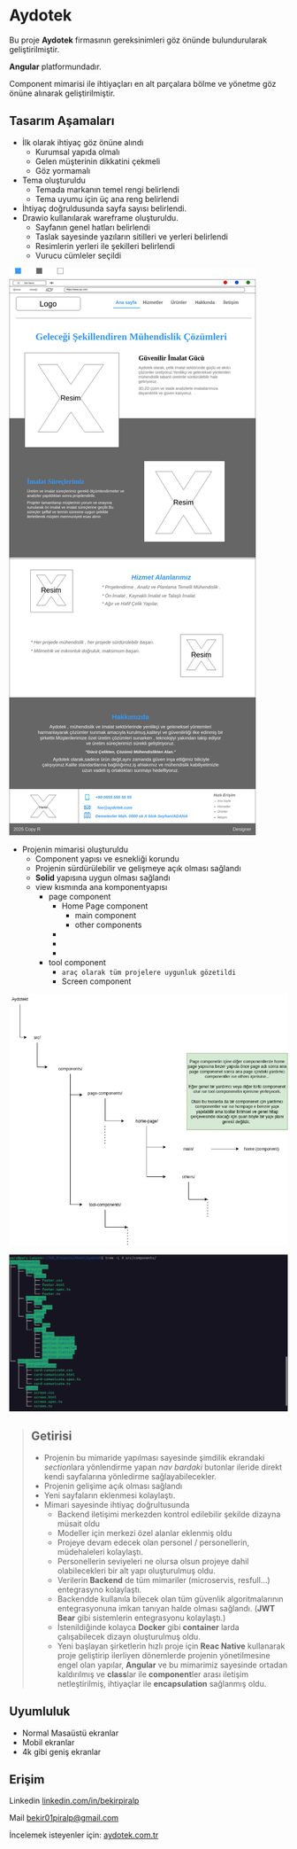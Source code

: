 # Aydotek

Bu proje __Aydotek__ firmasının gereksinimleri göz önünde bulundurularak geliştirilmiştir.

__Angular__ platformundadır. 

Component mimarisi ile ihtiyaçları en alt parçalara bölme ve yönetme göz önüne alınarak geliştirilmiştir.

## Tasarım Aşamaları

- İlk olarak ihtiyaç göz önüne alındı 
    - Kurumsal yapıda olmalı
    - Gelen müşterinin dikkatini çekmeli
    - Göz yormamalı
- Tema oluşturuldu
    - Temada markanın temel rengi belirlendi
    - Tema uyumu için üç ana reng belirlendi
- İhtiyaç doğruldusunda sayfa sayısı belirlendi.
- Drawio kullanılarak wareframe oluşturuldu.
    - Sayfanın genel hatları belirlendi
    - Taslak sayesinde yazıların sitilleri ve yerleri belirlendi
    - Resimlerin yerleri ile şekilleri belirlendi
    - Vurucu cümleler seçildi

![WareFrame](/web%20dessing/Aydotek%20web%20dessing-1.jpg)

- Projenin mimarisi oluşturuldu
    - Component yapısı ve esnekliği korundu
    - Projenin sürdürülebilir ve gelişmeye açık olması sağlandı
    - __Solid__ yapısına uygun olması sağlandı
    - view kısmında ana komponentyapısı
        - page component
            - Home Page component
                - main component
                - other components
            - 
            - 
            - 
        - tool component
            - `araç olarak tüm projelere uygunluk gözetildi`
            - Screen component

![Mimari](/web%20dessing/temel%20componentler%20için%20dosya%20yapısı%20.webp)

![mimariShell](/web%20dessing/Ekran%20Görüntüsü%20-%202025-07-13%2017-49-53.png)

> ## Getirisi
> - Projenin bu mimaride yapılması sayesinde şimdilik ekrandaki *section*lara yönlendirme yapan *nav bardaki* butonlar ileride direkt kendi sayfalarına yönledirme sağlayabilecekler.
> - Projenin gelişime açık olması sağlandı
> - Yeni sayfaların eklenmesi kolaylaştı.
> - Mimari sayesinde ihtiyaç doğrultusunda 
>   - Backend iletişimi merkezden kontrol edilebilir şekilde dizayna müsait oldu
>   - Modeller için merkezi özel alanlar eklenmiş oldu
>   - Projeye devam edecek olan personel / personellerin, müdehaleleri kolaylaştı.
>   - Personellerin seviyeleri ne olursa olsun projeye dahil olabilecekleri bir alt yapı oluşturulmuş oldu.
>   - Verilerin __Backend__ de tüm mimariler (microservis, resfull...) entegrasyno kolaylaştı.
>   - Backendde kullanıla bilecek olan tüm güvenlik algoritmalarının entegrasyonuna imkan tanıyan halde olması sağlandı. (__JWT Bear__ gibi sistemlerin entegrasyonu kolaylaştı.)
>   - İstenildiğinde kolayca __Docker__ gibi __container__ larda çalışabilecek dizayn oluşturulmuş oldu.
>   - Yeni başlayan şirketlerin hızlı proje için __Reac Native__ kullanarak proje geliştirip ilerliyen dönemlerde projenin yönetilmesine engel olan yapılar, __Angular__ ve bu mimarimiz sayesinde ortadan kaldırılmış ve **class**lar ile **component**ler arası iletişim netleştirilmiş, ihtiyaçlar ile **encapsulation** sağlanmış oldu.


## Uyumluluk
- Normal Masaüstü ekranlar
- Mobil ekranlar  
- 4k gibi geniş ekranlar

## Erişim
Linkedin [linkedin.com/in/bekirpiralp](https://linkedin.com/in/bekirpiralp)

Mail [bekir01piralp@gmail.com](mailto:bekir01piralp@gmail.com)

İncelemek isteyenler için:
    [aydotek.com.tr](https://aydotek.com.tr)